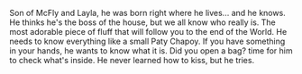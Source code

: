 Son of McFly and Layla, he was born right where he lives... and he knows. He thinks he's the boss of the house, but we all know who really is. The most adorable piece of fluff that will follow you to the end of the World. He needs to know everything like a small Paty Chapoy. If you have something in your hands, he wants to know what it is. Did you open a bag? time for him to check what's inside. He never learned how to kiss, but he tries.
